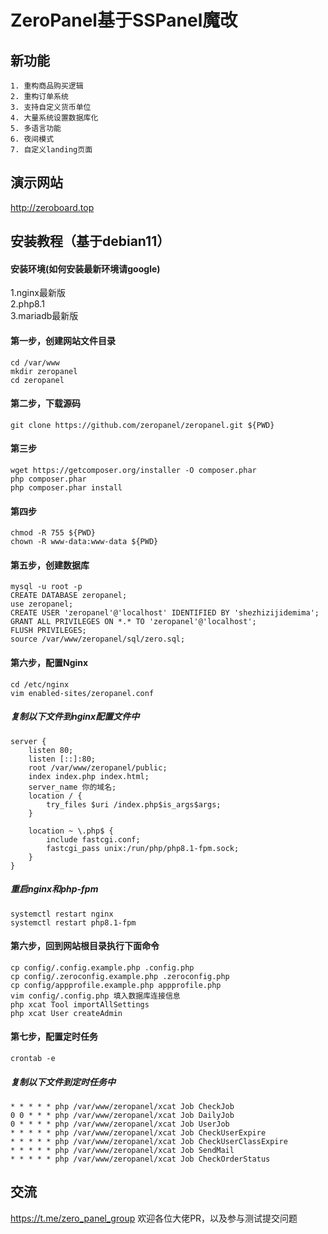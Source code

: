 # ZeroPanel基于SSPanel魔改
## 新功能
    1. 重构商品购买逻辑
    2. 重构订单系统
    3. 支持自定义货币单位
    4. 大量系统设置数据库化
    5. 多语言功能
    6. 夜间模式
    7. 自定义landing页面
## 演示网站
http://zeroboard.top
## 安装教程（基于debian11）
#### 安装环境(如何安装最新环境请google)
1.nginx最新版  
2.php8.1  
3.mariadb最新版
#### 第一步，创建网站文件目录
    cd /var/www
    mkdir zeropanel
    cd zeropanel
#### 第二步，下载源码
    git clone https://github.com/zeropanel/zeropanel.git ${PWD}
#### 第三步
    wget https://getcomposer.org/installer -O composer.phar
    php composer.phar
    php composer.phar install
#### 第四步
    chmod -R 755 ${PWD}
    chown -R www-data:www-data ${PWD}
#### 第五步，创建数据库
    mysql -u root -p
    CREATE DATABASE zeropanel;
    use zeropanel;
    CREATE USER 'zeropanel'@'localhost' IDENTIFIED BY 'shezhizijidemima';
    GRANT ALL PRIVILEGES ON *.* TO 'zeropanel'@'localhost';
    FLUSH PRIVILEGES;
    source /var/www/zeropanel/sql/zero.sql;
#### 第六步，配置Nginx
    cd /etc/nginx
    vim enabled-sites/zeropanel.conf
##### 复制以下文件到nginx配置文件中
    server {
        listen 80;
        listen [::]:80;
        root /var/www/zeropanel/public;
        index index.php index.html;
        server_name 你的域名;
        location / {
            try_files $uri /index.php$is_args$args;
        }   
    
        location ~ \.php$ {
            include fastcgi.conf;
            fastcgi_pass unix:/run/php/php8.1-fpm.sock;
        }
    }

##### 重启nginx和php-fpm
    systemctl restart nginx
    systemctl restart php8.1-fpm
#### 第六步，回到网站根目录执行下面命令
    cp config/.config.example.php .config.php
    cp config/.zeroconfig.example.php .zeroconfig.php
    cp config/appprofile.example.php appprofile.php
    vim config/.config.php 填入数据库连接信息
    php xcat Tool importAllSettings
    php xcat User createAdmin
#### 第七步，配置定时任务
    crontab -e
##### 复制以下文件到定时任务中
    * * * * * php /var/www/zeropanel/xcat Job CheckJob
    0 0 * * * php /var/www/zeropanel/xcat Job DailyJob
    0 * * * * php /var/www/zeropanel/xcat Job UserJob
    * * * * * php /var/www/zeropanel/xcat Job CheckUserExpire
    * * * * * php /var/www/zeropanel/xcat Job CheckUserClassExpire
    * * * * * php /var/www/zeropanel/xcat Job SendMail
    * * * * * php /var/www/zeropanel/xcat Job CheckOrderStatus
## 交流
https://t.me/zero_panel_group
    欢迎各位大佬PR，以及参与测试提交问题
